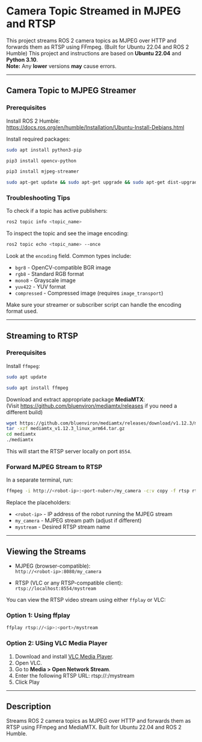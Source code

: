 # Camera Topic Streamed in MJPEG and RTSP
This project streams ROS 2 camera topics as MJPEG over HTTP and forwards them as RTSP using FFmpeg. (Built for Ubuntu 22.04 and ROS 2 Humble)
This project and instructions are based on **Ubuntu 22.04** and **Python 3.10**.  
**Note:** Any **lower** versions **may** cause errors.

---

## Camera Topic to MJPEG Streamer

### Prerequisites

Install ROS 2 Humble:  
https://docs.ros.org/en/humble/Installation/Ubuntu-Install-Debians.html

Install required packages:

```bash
sudo apt install python3-pip
```
```bash
pip3 install opencv-python
```
```bash
pip3 install mjpeg-streamer
```
```bash
sudo apt-get update && sudo apt-get upgrade && sudo apt-get dist-upgrade
```

### Troubleshooting Tips

To check if a topic has active publishers:

```bash
ros2 topic info <topic_name>
```

To inspect the topic and see the image encoding:

```bash
ros2 topic echo <topic_name> --once
```

Look at the `encoding` field. Common types include:

- `bgr8` - OpenCV-compatible BGR image
- `rgb8` - Standard RGB format
- `mono8` - Grayscale image
- `yuv422` - YUV format
- `compressed` - Compressed image (requires `image_transport`)

Make sure your streamer or subscriber script can handle the encoding format used.

---

## Streaming to RTSP

### Prerequisites

Install `ffmpeg`:

```bash
sudo apt update
```
```bash
sudo apt install ffmpeg
```

Download and extract appropriate package **MediaMTX**:  
(Visit https://github.com/bluenviron/mediamtx/releases if you need a different build)

```bash
wget https://github.com/bluenviron/mediamtx/releases/download/v1.12.3/mediamtx_v1.12.3_linux_arm64.tar.gz
tar -xzf mediamtx_v1.12.3_linux_arm64.tar.gz
cd mediamtx
./mediamtx
```

This will start the RTSP server locally on port `8554`.

### Forward MJPEG Stream to RTSP

In a separate terminal, run:

```bash
ffmpeg -i http://<robot-ip>:<port-nuber>/my_camera -c:v copy -f rtsp rtsp://localhost:8554/mystream
```

Replace the placeholders:
- `<robot-ip>` - IP address of the robot running the MJPEG stream
- `my_camera` - MJPEG stream path (adjust if different)
- `mystream` - Desired RTSP stream name

---

## Viewing the Streams

- MJPEG (browser-compatible):  
  `http://<robot-ip>:8080/my_camera`

- RTSP (VLC or any RTSP-compatible client):  
  `rtsp://localhost:8554/mystream`

You can view the RTSP video stream using either `ffplay` or VLC:

### Option 1: Using ffplay

```bash
ffplay rtsp://<ip>:<port>/mystream
```
### Option 2: USing VLC Media Player
1. Download and install [VLC Media Player](https://www.videolan.org/vlc/).
2. Open VLC.
3. Go to **Media > Open Network Stream**.
4. Enter the following RTSP URL: rtsp://<ip>:<port>/mystream
5. Click Play



---

## Description

Streams ROS 2 camera topics as MJPEG over HTTP and forwards them as RTSP using FFmpeg and MediaMTX. Built for Ubuntu 22.04 and ROS 2 Humble.

